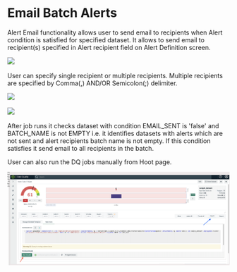 # Email Batch Alerts

Alert Email functionality allows user to send email to recipients when Alert condition is satisfied for specified dataset. It allows to send email to recipient(s) specified in Alert recipient field on Alert Definition screen. &#x20;

![](../.gitbook/assets/Multiple\_Recipients\_0.png)

User can specify single recipient or multiple recipients. Multiple recipients are specified by Comma(,) AND/OR Semicolon(;) delimiter.

![](../.gitbook/assets/multiple\_recipient\_2.png)

![](../.gitbook/assets/multiple\_recipient\_3.png)



After job runs it checks dataset with condition EMAIL\_SENT is 'false' and BATCH\_NAME is not EMPTY i.e. it identifies datasets with alerts which are not sent and alert recipients batch name is not empty. If this condition satisfies it send email to all recipients in the batch.

User can also run the DQ jobs manually from Hoot page.

![](<../.gitbook/assets/Screen Shot 2022-03-21 at 1.01.45 PM.png>)
